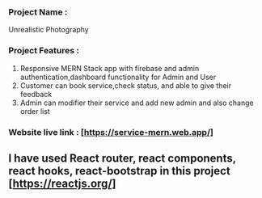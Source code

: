 
### Project Name :
Unrealistic Photography


### Project Features :
1. Responsive MERN Stack app with firebase and admin authentication,dashboard functionality for Admin and User
2. Customer can book service,check status, and able to give their feedback
3. Admin can modifier their service and add new admin and also change order list


### Website live link : [https://service-mern.web.app/]

## I have used React router, react components, react hooks, react-bootstrap in this project  [https://reactjs.org/]
